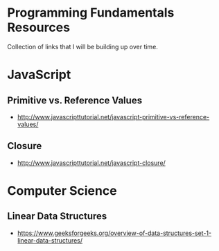 # Programming Fundamentals Resources

Collection of links that I will be building up over time.

# JavaScript

## Primitive vs. Reference Values

* http://www.javascripttutorial.net/javascript-primitive-vs-reference-values/

## Closure

* http://www.javascripttutorial.net/javascript-closure/


# Computer Science

## Linear Data Structures

* https://www.geeksforgeeks.org/overview-of-data-structures-set-1-linear-data-structures/